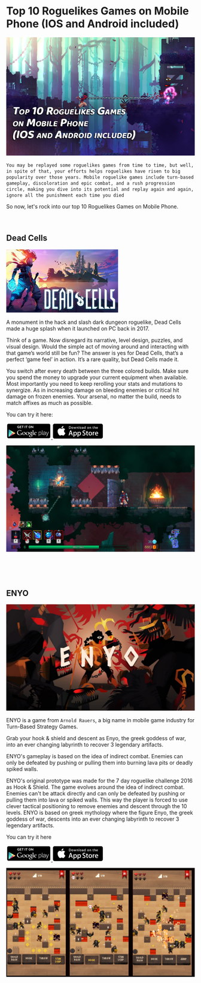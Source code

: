 # Top 10 Roguelikes Games on Mobile Phone (IOS and Android included)

![](images/title-10-mobile-games-rouglike.png)

```
You may be replayed some roguelikes games from time to time, but well, in spite of that, your efforts helps roguelikes have risen to big popularity over those years. Mobile roguelike games include turn-based gameplay, discoloration and epic combat, and a rush progression circle, making you dive into its potential and replay again and again, ignore all the punishment each time you died
```

So now, let's rock into our top 10 Roguelikes Games on Mobile Phone.
<br>
<br>
<br>


## Dead Cells

![](images/deadcells.jpg)

A monument in the hack and slash dark dungeon roguelike, Dead Cells made a huge splash when it launched on PC back in 2017. 

Think of a game. Now disregard its narrative, level design, puzzles, and visual design. Would the simple act of moving around and interacting with that game’s world still be fun? The answer is yes for Dead Cells, that’s a perfect ‘game feel’ in action. It’s a rare quality, but Dead Cells made it.

You switch after every death between the three colored builds. Make sure you spend the money to upgrade your current equipment when available. Most importantly you need to keep rerolling your stats and mutations to synergize. As in increasing damage on bleeding enemies or critical hit damage on frozen enemies. Your arsenal, no matter the build, needs to match affixes as much as possible. 

You can try it here:

<a href="https://play.google.com/store/apps/details?id=com.playdigious.deadcells.mobile&hl=vi&gl=US" rel="">
<img src="images/playstore.png" alt="drawing" width="120"/>
</a> 
<a href="https://apps.apple.com/us/app/dead-cells/id1389752090" rel="">
<img src="images/appstore.png" alt="drawing" width="135"/>
</a>

![](images/deadcells_1.png)

<br>
<br>
<br>

## ENYO

![](images/enyo.jpg)

ENYO is a game from `Arnold Rauers`, a big name in mobile game industry for Turn-Based Strategy Games.

Grab your hook & shield and descent as Enyo, the greek goddess of war, into an ever changing labyrinth to recover 3 legendary artifacts.

ENYO's gameplay is based on the idea of indirect combat. Enemies can only be defeated by pushing or pulling them into burning lava pits or deadly spiked walls.

ENYO's original prototype was made for the 7 day roguelike challenge 2016 as Hook & Shield. The game evolves around the idea of indirect combat. Enemies can't be attack directly and can only be defeated by pushing or pulling them into lava or spiked walls. This way the player is forced to use clever tactical positioning to remove enemies and descent through the 10 levels.
ENYO is based on greek mythology where the figure Enyo, the greek goddess of war, descents into an ever changing labyrinth to recover 3 legendary artifacts.

You can try it here

<a href="https://play.google.com/store/apps/details?id=com.tinytouchtales.enyo&hl=vi&gl=US" rel="">
<img src="images/playstore.png" alt="drawing" width="120"/>
</a> 
<a href="https://apps.apple.com/us/app/enyo/id1118353232" rel="">
<img src="images/appstore.png" alt="drawing" width="135"/>
</a>

![](images/enyo2.PNG)


